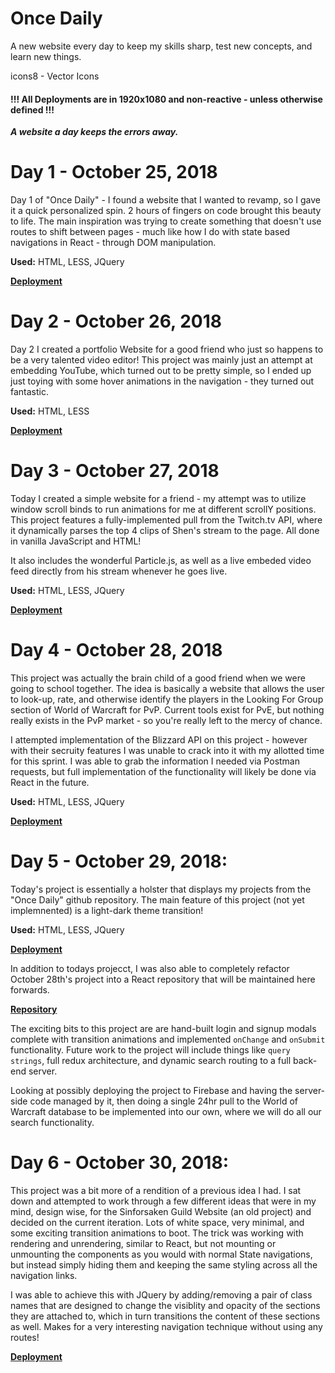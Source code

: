 # Once Daily

A new website every day to keep my skills sharp, test new concepts, and learn new things.

icons8 - Vector Icons

#### !!! All Deployments are in 1920x1080 and non-reactive - unless otherwise defined !!!

**_A website a day keeps the errors away._**

# Day 1 - October 25, 2018

Day 1 of "Once Daily" - I found a website that I wanted to revamp, so I gave it a quick personalized spin. 2 hours of fingers on code brought this beauty to life. The main inspiration was trying to create something that doesn't use routes to shift between pages - much like how I do with state based navigations in React - through DOM manipulation.

**Used:** HTML, LESS, JQuery

**[Deployment](https://stoic-cray-5537db.netlify.com/)**

# Day 2 - October 26, 2018

Day 2 I created a portfolio Website for a good friend who just so happens to be a very talented video editor! This project was mainly just an attempt at embedding YouTube, which turned out to be pretty
simple, so I ended up just toying with some hover animations in the navigation - they turned out
fantastic.

**Used:** HTML, LESS

**[Deployment](https://ecstatic-bhabha-30485b.netlify.com/)**

# Day 3 - October 27, 2018

Today I created a simple website for a friend - my attempt was to utilize window scroll binds to run animations for me at different scrollY positions. This project features a fully-implemented pull from the Twitch.tv API, where it dynamically parses the top 4 clips of Shen's stream to the page. All done in vanilla JavaScript and HTML!

It also includes the wonderful Particle.js, as well as a live embeded video feed directly from his stream whenever he goes live.

**Used:** HTML, LESS, JQuery

**[Deployment](https://upbeat-hawking-b6bbf8.netlify.com/)**

# Day 4 - October 28, 2018

This project was actually the brain child of a good friend when we were going to school together. The idea is basically a website that allows the user to look-up, rate, and otherwise identify the players in the Looking For Group section of World of Warcraft for PvP. Current tools exist for PvE, but nothing really exists in the PvP market - so you're really left to the mercy of chance.

I attempted implementation of the Blizzard API on this project - however with their secruity features I was unable to crack into it with my allotted time for this sprint. I was able to grab the information I needed via Postman requests, but full implementation of the functionality will likely be done via React in the future.

**Used:** HTML, LESS, JQuery

**[Deployment](https://cocky-almeida-48e403.netlify.com/)**

# Day 5 - October 29, 2018:

Today's project is essentially a holster that displays my projects from the "Once Daily" github repository. The main feature of this project (not yet implemnented) is a light-dark theme transition!

**Used:** HTML, LESS, JQuery

**[Deployment](https://ecstatic-goodall-f7d3f8.netlify.com/)**

In addition to todays projecct, I was also able to completely refactor October 28th's project into a React repository that will be maintained here forwards.

**[Repository](https://github.com/Serrowxd/IHLFG)**

The exciting bits to this project are are hand-built login and signup modals complete with transition animations and implemented `onChange` and `onSubmit` functionality. Future work to the project will include things like `query strings`, full redux architecture, and dynamic search routing to a full back-end server.

Looking at possibly deploying the project to Firebase and having the server-side code managed by it, then doing a single 24hr pull to the World of Warcraft database to be implemented into our own, where we will do all our search functionality.

# Day 6 - October 30, 2018:

This project was a bit more of a rendition of a previous idea I had. I sat down and attempted to work through a few different ideas that were in my mind, design wise, for the Sinforsaken Guild Website (an old project) and decided on the current iteration. Lots of white space, very minimal, and some exciting transition animations to boot. The trick was working with rendering and unrendering, similar to React, but not mounting or unmounting the components as you would with normal State navigations, but instead simply hiding them and keeping the same styling across all the navigation links.

I was able to achieve this with JQuery by adding/removing a pair of class names that are designed to change the visiblity and opacity of the sections they are attached to, which in turn transitions the content of these sections as well. Makes for a very interesting navigation technique without using any routes!

**[Deployment](https://romantic-mclean-a61458.netlify.com/)**
